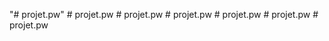 "# projet.pw" 
#   p r o j e t . p w  
 #   p r o j e t . p w  
 #   p r o j e t . p w  
 #   p r o j e t . p w  
 #   p r o j e t . p w  
 #   p r o j e t . p w  
 